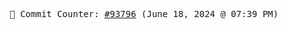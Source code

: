 <p align="center">
    <samp>
        📮 Commit Counter: <a href="https://github.com/Javascript-void0/Javascript-void0/commits/main">#93796</a> (June 18, 2024 @ 07:39 PM)
    </samp>
</p>